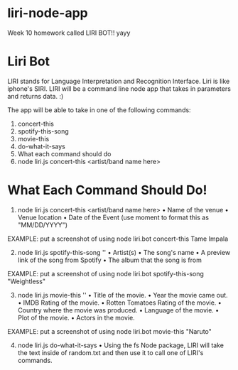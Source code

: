 # liri-node-app
Week 10 homework called LIRI BOT!! yayy

# Liri Bot
LIRI stands for Language Interpretation and Recognition Interface. Liri is like iphone's SIRI. LIRI will be a command line node app that takes in parameters and returns data. :)

The app will be able to take in one of the following commands:

1. concert-this
2. spotify-this-song
3. movie-this
4. do-what-it-says
5. What each command should do
6. node liri.js concert-this <artist/band name here>

# What Each Command Should Do!
1. node liri.js concert-this <artist/band name here>
    • Name of the venue
    • Venue location
    • Date of the Event (use moment to format this as "MM/DD/YYYY")

EXAMPLE: put a screenshot of using node liri.bot concert-this Tame Impala

2. node liri.js spotify-this-song '<song name here>'
    • Artist(s)
    • The song's name
    • A preview link of the song from Spotify
    • The album that the song is from
  
EXAMPLE: put a screenshot of using node liri.bot spotify-this-song "Weightless"

3. node liri.js movie-this '<movie name here>'
    • Title of the movie.
    • Year the movie came out.
    • IMDB Rating of the movie.
    • Rotten Tomatoes Rating of the movie.
    • Country where the movie was produced.
    • Language of the movie.
    • Plot of the movie.
    • Actors in the movie.
  
  EXAMPLE: put a screenshot of using node liri.bot movie-this "Naruto"
  
4. node liri.js do-what-it-says
    • Using the fs Node package, LIRI will take the text inside of random.txt and then use it to call one of LIRI's commands.
  
  
  
  
  
  


